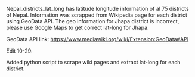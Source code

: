 Nepal_districts_lat_long has latitude longitude information of al 75 districts of Nepal. Information was scrapped from Wikipedia page for each district using GeoData API. The geo information for Jhapa district is incorrect, please use Google Maps to get correct lat-long for Jhapa. 

GeoData API link: https://www.mediawiki.org/wiki/Extension:GeoData#API

Edit 10-29:

Added python script to scrape wiki pages and extract lat-long for each district.
